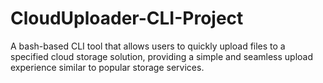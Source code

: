 # CloudUploader-CLI-Project
A bash-based CLI tool that allows users to quickly upload files to a specified cloud storage solution, providing a simple and seamless upload experience similar to popular storage services.
